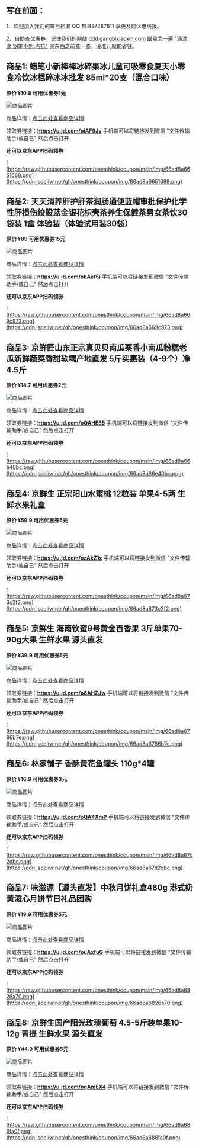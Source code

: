 ## 写在前面：

1、欢迎加入我们的每日捡漏 QQ 群:897287611 享更及时优惠线报。

2、自助查优惠券，记住我们的网站 [ddd.gangbixiaoxin.com](https://ddd.gangbixiaoxin.com) 跟我念一遍 ["滴滴滴.钢笔小新.点抗"](https://ddd.gangbixiaoxin.com) 买东西之前查一查，没准儿就能省钱。

## 商品1: 蜡笔小新棒棒冰碎果冰儿童可吸零食夏天小零食冷饮冰棍碎冰冰批发 85ml*20支（混合口味）

**原价 ¥10.8 可用优惠券1元**

![商品图片](http://img14.360buyimg.com/n1/jfs/t1/10740/27/16922/267470/62874d60Ebb083776/e94a56fc7171ab14.jpg)

商品详情：[点击此处查看商品详情](https://union-click.jd.com/jdc?e=1003156031&amp;p=JF8BAdsJK1olXwICVV9cCUwXBF8IGloRXgEBVFxYDkIfCl9MRANLAjZbERscSkAJHTRQRA1CCVkdDwtCWhVLHTdNTwcKBENeCVAfUg8bazZLEjJGCENFM1ojXgMQAjJjEyJeLwJaOlxVCBxOZQp4EzIVCnpSISEeVVxXDxtxaz5hPlNcIFwpaD9keDN-Yg1NOWV6EikvVTl1Sg9Oey5mLWFbJBcqUEpEYSYJWyxdB2NgVTYbfjljZhZrGwxhJG5nIAc6VzxIWQxzfCcTOE5hIjkCViNFZRNobxIVGXJaLDo9UTRUYB1gcjhcCFl0PS0ua0pnBBlxSTl2OXleIFw-ej91YCh8cglGKU9hFSpfYCtsY3sKbk8XKDZGAAQVah9kVQptUxxvLX5rAh8bSU5nD2M4GmsWXAYFXVhaDkISM18IG2tUMwYBVlhYDE4SM244G10WXgEHXF5bCkseBF8IE1wliqu6gdTs3cOu1_GAzOKyiI--gMDVOHsnAF8IGloXXQIFVVxdOHsXAF8LKwV7XFUFUVddCE95XiRdTR8cFA9sV1tZCkgeA244GVoUXwQyZG41UQgeajxdXhxyWXhUHFlcVSAfeiR6HwN7Xw4CAwc7bTsfam9fZwtgIkVfZF5t)

领取券链接：**https://u.jd.com/oiAF9Jv** 手机端可以将链接发到微信 "文件传输助手/或自己" 然后点击打开

**还可以京东APP扫码领券**

![https://raw.githubusercontent.com/onesthink/coupon/main/img/66ad8a6651688.png](https://cdn.jsdelivr.net/gh/onesthink/coupon/img/66ad8a6651688.png)

## 商品2: 天天清养肝护肝茶润肠通便蓝帽审批保护化学性肝损伤绞股蓝金银花枳壳茶养生保健茶男女茶饮30袋装 1盒 体验装（体验试用装30袋）

**原价 ¥89 可用优惠券15元**

![商品图片](http://img14.360buyimg.com/n1/jfs/t1/233235/34/19676/119163/668ba78cF26c22625/461538305c94f42e.jpg)

商品详情：[点击此处查看商品详情](https://union-click.jd.com/jdc?e=1003156031&amp;p=JF8BAc8JK1olXwIDXF9UDUsQBl8IGlMTWAABUlhZDHtTXDdWRGtMGENDFlVDFhBPXDlfTwQKBlMdBgABFhNSVzMXQh5JAAhADhpRUQ1JdxZvSydVXl5SBzclfEpvehILY1xGMwRHHCkbTjwWewdufSZtOmNBHEkdBD9ucz98UixUKQRQMCo-exxwehx3Yj9TSQV1MQEEdz9gZ3sLbD8XLnp2IAcYbRNoag98Uh5wBXF9ICo2Vj1ufzd_eCRRKVlmNycuQQ9vdgR-eQFhW2JLXAMIeCBQdG10eS9hKRIBIz4kdCJ3YBhIewRmL2VbIwEqYT91dAx8EjhnKn9hHTkBf0pjUBt7YAdjNG5mIwc6X3sNQghTblhmHmZ6Mi4UTh1lcSZ2Xg1TUQoyVW5eCUsQCmkPHVIQbTYCVG4cZksRC24KK1olXQABV1lYAEsRBmsMGGsVVQEyg_Pl3cGm1uexz8Wdir-lgdfh3NWfM184GGsVXAcAVFpaCUkXM18IGGsWbVhsVQ1bCksSBG5mRhBAC0IKH1szC0oeBWwIHFklXwcDVlxtOHtORTF8YjxFIUYBDA4OYTNjAhdxZlhtWlVsVhsVfw1RdG5wcz1zIH5lMR0VOEsn)

领取券链接：**https://u.jd.com/obAef5j** 手机端可以将链接发到微信 "文件传输助手/或自己" 然后点击打开

**还可以京东APP扫码领券**

![https://raw.githubusercontent.com/onesthink/coupon/main/img/66ad8a669c973.png](https://cdn.jsdelivr.net/gh/onesthink/coupon/img/66ad8a669c973.png)

## 商品3: 京鲜匠山东正宗真贝贝南瓜栗香小南瓜粉糯老瓜新鲜蔬菜香甜软糯产地直发 5斤实惠装（4-9个）净 4.5斤

**原价 ¥14.7 可用优惠券2元**

![商品图片](http://img14.360buyimg.com/n1/jfs/t1/240659/29/14228/160107/66874d82Fdcd36f5c/b7af1e443ba6faf2.jpg)

商品详情：[点击此处查看商品详情](https://union-click.jd.com/jdc?e=1003156031&amp;p=JF8BAdsJK1olXwMLU11YCUMRAl8IGlodWwcAVlteC00SB19MRANLAjZbERscSkAJHTRQRA1CCVkdDwtCWhVLHTdNTwcKBENeCVAfUg8bX2xJbQwUGnFVKA0teihoayh7GR1lB1FKOlwAQzkUdxMIbQJgNGJcPScaVFxXDxtxaz5sPn1GIAEhYTxOVi5_cj9NOWUDEj4FUi51AhtObz5lNGFbBhcpQEpyYW5aWzhnAHZgHTobfiJFZgxBfAxhJG5nLS1dVz9IdwZzfCcTOE5hIjkCViNFZRB-ezhhVWZ7ID0-QUtWdAZ0cix2CEFiLQQ9awJsRxtxSThiFGVBNzcPbDxPYCh8Yj9FKV8CESokeBtsY3sKbk8XKDYYChc2XhJHfAxDGAMcNWZFF1oqVwtnD2M4GmsWXAYFXVhaDkISM18IG2tUMwYHUl9dD0IfM244G10WXgEHXF5bAUofBl8IE1wliqu6gdTs3cOu1_GAzOKyiI--gMDVOHsnAF8IGloXXQIFVVxdOHsXAF8LKwV7XFUEVl8OX055XiRdTR9HHFRsV1tfC04QAGc4GVoUXwQyZG4BCwphVG5PbAxpDnZwNyE1TzgVRR9STBN7X1tJJl0pdEthWhphfwV8JEFeZF5t)

领取券链接：**https://u.jd.com/oQAHE35** 手机端可以将链接发到微信 "文件传输助手/或自己" 然后点击打开

**还可以京东APP扫码领券**

![https://raw.githubusercontent.com/onesthink/coupon/main/img/66ad8a66e40bc.png](https://cdn.jsdelivr.net/gh/onesthink/coupon/img/66ad8a66e40bc.png)

## 商品4: 京鲜生 正宗阳山水蜜桃 12粒装 单果4-5两 生鲜水果礼盒

**原价 ¥59.9 可用优惠券5元**

![商品图片](http://img14.360buyimg.com/n1/jfs/t1/234357/20/23932/64934/668f7f75Fac057d3e/9f3942c0ebb58b5e.jpg)

商品详情：[点击此处查看商品详情](https://union-click.jd.com/jdc?e=1003156031&amp;p=JF8BAZkJK1olXDYHUV1dDU4RMytXQwVKbV9HER8fA1UJWDdXTQxBAhlZAUEPVhcJWypcR0RMGFpfWhwHTEdeSzhzG18cHnBcMCsneDJpRyt6Hj9uKwBsVllYTQNECxlKaFwSFFtiMzgKHwsbdAZoeCx2KkZ1Dik7fEpSQA1xRid1B0NCMDwqaytNQixtYiBpPgZ1CjwkezdgdypKbzJHDXJKNxkqCjt-dxxjXC98KV5qCzoubklwfg0Ia15xOXJgIz0uSTxIUQhxeCxKJXYWVitJCj4nBAd-R19xPnhiNTgPfw0NBBtPYykQGwoOZF9tC0oXBGYOHF0cWDYyVF5tXiUXAm4JGlsXVQUAZF9tCE0UAGgNE1scXAUAU25dAEwn1MKwztGkiI67gMDV3_Kw1ua0z8WdbTYyV25dCUoVA2sPGlkVbTYCV25eOBV5AjwNSQ5HW1RsCRUIXg9DUS5mGFsWXQ8FUVxtCkoWAW04K2tcFVF5VFpUSz1JZxpyayJrGUJwUTomfk15AWgNXhNGVXBAJ1laQRZ3ZAlfK1sl)

领取券链接：**https://u.jd.com/ozAkZ1x** 手机端可以将链接发到微信 "文件传输助手/或自己" 然后点击打开

**还可以京东APP扫码领券**

![https://raw.githubusercontent.com/onesthink/coupon/main/img/66ad8a673c3f2.png](https://cdn.jsdelivr.net/gh/onesthink/coupon/img/66ad8a673c3f2.png)

## 商品5: 京鲜生 海南钦蜜9号黄金百香果 3斤单果70-90g大果 生鲜水果 源头直发

**原价 ¥39.9 可用优惠券5元**

![商品图片](http://img14.360buyimg.com/n1/jfs/t1/238630/12/14020/93211/66973e41Fff2a77ed/c4a5b3afa7259611.jpg)

商品详情：[点击此处查看商品详情](https://union-click.jd.com/jdc?e=1003156031&amp;p=JF8BAZ4JK1olXDYCVV9cAE8VBmkJE1klGVlaCgFtUQ5SQi0DBUVOBVlUAwoCFxBCHD1WR0VNGFJeSwcYVBYZQTVMFx1sK3NpXV8jQB9hXBdXW1sXFnN6Ci4hdSUVUy0BYhJvOEZ5LF1ZU0lRQ2sfW1dhJHZnIy0USz9IYwt_aBJQJXNmMDwEeElhcWd_eQJhGWZ3Lyk_QTtcdycAaz9mIQR2Nlc4ahJCRxhXQT9uPmVcIDc9YTxeYCt8byxICH9cDikvUTdzZxNMYyJhP3JhLx8qVyNHdxxBTGtFCG1KEy0IYSlQcWpxeDBxAwcGIjgtBEcnAl8LGlsSVAAFUldYOHsXA19edVsUXAcHU1deD04nAl8IHVgWWgMKVFdfCUoSM28AHGvC8L7X3u-IgPLDneffovzA1LrWytZtOHsUM28JGlkVWQEDVl5tOEsUM2w4RTUUDg8FAFlaASVKSDpeXw1MFWgBVVdeCUwWB18KGloXXzYyZBgkfj58Cm52Uw9jAn5dFF5fQz5vXR90ZjUXDUQLLRcnbQtse2wMQFlTHQIyVG4)

领取券链接：**https://u.jd.com/o8AHZJw** 手机端可以将链接发到微信 "文件传输助手/或自己" 然后点击打开

**还可以京东APP扫码领券**

![https://raw.githubusercontent.com/onesthink/coupon/main/img/66ad8a6786b7e.png](https://cdn.jsdelivr.net/gh/onesthink/coupon/img/66ad8a6786b7e.png)

## 商品6: 林家铺子 香酥黄花鱼罐头 110g*4罐

**原价 ¥16.9 可用优惠券3元**

![商品图片](http://img14.360buyimg.com/n1/jfs/t1/243267/14/7330/100754/6613ac26F7cf67109/41a70fa0e4dadfe8.jpg)

商品详情：[点击此处查看商品详情](https://union-click.jd.com/jdc?e=1003156031&amp;p=JF8BAasJK1olXwIDXF9UCkkSBF8IGloWVQ4GUV5aCE0UAV9MRANLAjZbERscSkAJHTRQRA1CCVkdDwtCWhVLHTdNTwcKBENeCVAfUg8bfDxzXyRcBlRRAykdeE10YA0OQi4cHFJ6Olw2YThESyxsch5mAGB9AzYrUVxXDxtxaz5iBE9dIyc9aj9OYC58GSdNOWVQEiovVTx1SgtObC5mL2FbPBc9QEtlYW58WztNB2NgHV8bfjJCdQxBTgxhJGJSLS0-Sj1-Yw9zfSdrClllIDpdCRF1SzVQbDh2HnEAKD4qUTxWdDV8D1lgbWBgNCYdYBBkYA9qaC4XPUFnUzdDcx0bD18JK1gUXQELUllbAU4nM28IKxp7WwQFXF5dOEonA2kLGFwQVQYLUFlYC3sXC2g4zPatiIyzgdbk3NWf1NavztKpiZiKZG5tC3sXAm4KG18SXAQCZG5dC3sUMzFmGggdXQABBlczVQBCVStQQxJ7XgMEUlhaCEwnAW4JGVklbTZ9ByUZdwJMUTxfbBtlW2VhNlgEfUJWVxdmGTB8LlVKFzo0TThKZRBfcy1MbQYy)

领取券链接：**https://u.jd.com/oQA4XmP** 手机端可以将链接发到微信 "文件传输助手/或自己" 然后点击打开

**还可以京东APP扫码领券**

![https://raw.githubusercontent.com/onesthink/coupon/main/img/66ad8a67d2dbc.png](https://cdn.jsdelivr.net/gh/onesthink/coupon/img/66ad8a67d2dbc.png)

## 商品7: 味滋源【源头直发】中秋月饼礼盒480g  港式奶黄流心月饼节日礼品团购

**原价 ¥19.9 可用优惠券5元**

![商品图片](http://img14.360buyimg.com/n1/jfs/t1/2656/37/21941/190283/66a4696bF72347bc2/71e8ce7929886bb8.jpg)

商品详情：[点击此处查看商品详情](https://union-click.jd.com/jdc?e=1003156031&amp;p=JF8BAbQJK1olXwICVV5bD0gfB18IGloUWgMDVl5fDE0nRzBQRQQlBENHFRxWFlVMWzBeTA9KQl1XSwwDVFVPRjtUBAJQAVsMFgQZBDJKVAhcZitGCU1_FzwJUChICi10YVhPImgAPSwVVStDWRNPRy1UHVJRUzZKSEdjeh9tbChqHXJrKDwqQThWexpvbTlPLQRhJlYtahIWRxt9YCl3FH5JIyxUai9ke218U1J8P1xhEyg0YzJsYAxWbzJ9DnJhIxkqUjxKVhZJWDlnKmZrCTUZcDJjZhtRThthX3pgIz1dX3tDXAd1TD9PIGVSMgIubyNhQHUKWQx1UQoyVW5eCUsQCmkPHVIQbTYCVG4LZksWAm4KGl0dWAVsBAcbQwNVQjVTU1oVbQcyVFheC0wSC28BElkQWTYCXFlt3-av1uW5ztOsiZiKg-f63cKr1_GAK2slXjYCVV9fCE8QAm0IK2sVXjYBZAAzCRgRAG8MHAx7AE1XAhoHVQ15AGoAEl8cVQQyVl9cCkknM19xRgxyCXtyBwoWdQh1VzdrRFJXIXwBDiEzCiJlSzJoTwFpGlp0FR4JW0x_M284)

领取券链接：**https://u.jd.com/ouAxfuG** 手机端可以将链接发到微信 "文件传输助手/或自己" 然后点击打开

**还可以京东APP扫码领券**

![https://raw.githubusercontent.com/onesthink/coupon/main/img/66ad8a6826a70.png](https://cdn.jsdelivr.net/gh/onesthink/coupon/img/66ad8a6826a70.png)

## 商品8: 京鲜生国产阳光玫瑰葡萄 4.5-5斤装单果10-12g 青提 生鲜水果 源头直发

**原价 ¥44.9 可用优惠券5元**

![商品图片](http://img14.360buyimg.com/n1/jfs/t1/222509/15/36956/357327/66ab6842F0a80abc7/48573e9f10db24a6.png)

商品详情：[点击此处查看商品详情](https://union-click.jd.com/jdc?e=1003156031&amp;p=JF8BAZ4JK1olXDYCVV9dCUgXCmcPH18lGVlaCgFtUQ5SQi0DBUVOBVlUAwoCFxBCHD1WR0VNGFJeSwcYVBYZQTVMFyt-OG1jKwMvWjYQZ25bY1sTJEVdUwwPTiUVZRtOcCJ3VA5yETcGfktQSjIfW1dhJHZnIz06Sj9uVT98QihWJXNmPTwHYEljS2d-eQJxGXJZLyw_QSNcdCcAbT9mKQR1DFc7ahF8RA9QYzJuPmVcIDchbzx0dCx_byxICH9DFT4WUSx-WilOYyJhOHJbNwEpYTtHdzZ3TGtUG2dHEiEeASlleS8MWFJlO3xaFzUbBEcnAl8LGlsSVAAFUldYOHsXA19edVsUXAcHU1deD04nAl8IHVgWWgMLXVxcDkweM28AHGvC8L7X3u-IgPLDneffovzA1LrWytZtOHsUM28JGlkVWQEDVl5tOEsUM2w4RTUUDgEHXV5eDCVKSDpeRx1UBmgBUVpcDEofC18KGloXXzYyZC42bSB2fDJ6SSYSOQdRLF5bcQhIBD1aXTUXO3JEPyc_AUNnRgZTbVtSFFsyVG4)

领取券链接：**https://u.jd.com/oqAmEX4** 手机端可以将链接发到微信 "文件传输助手/或自己" 然后点击打开

**还可以京东APP扫码领券**

![https://raw.githubusercontent.com/onesthink/coupon/main/img/66ad8a686fa0f.png](https://cdn.jsdelivr.net/gh/onesthink/coupon/img/66ad8a686fa0f.png)

